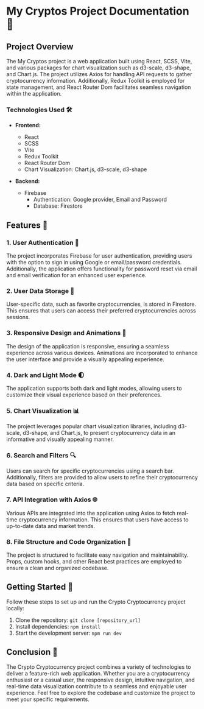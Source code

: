 # My Cryptos Project Documentation 🚀

## Project Overview

The My Cryptos project is a web application built using React, SCSS, Vite, and various packages for chart visualization such as d3-scale, d3-shape, and Chart.js. The project utilizes Axios for handling API requests to gather cryptocurrency information. Additionally, Redux Toolkit is employed for state management, and React Router Dom facilitates seamless navigation within the application.

### Technologies Used 🛠️

- **Frontend:**
  - React
  - SCSS
  - Vite
  - Redux Toolkit
  - React Router Dom
  - Chart Visualization: Chart.js, d3-scale, d3-shape

- **Backend:**
  - Firebase
    - Authentication: Google provider, Email and Password
    - Database: Firestore

## Features 🌟

### 1. User Authentication 🔐

The project incorporates Firebase for user authentication, providing users with the option to sign in using Google or email/password credentials. Additionally, the application offers functionality for password reset via email and email verification for an enhanced user experience.

### 2. User Data Storage 💾

User-specific data, such as favorite cryptocurrencies, is stored in Firestore. This ensures that users can access their preferred cryptocurrencies across sessions.

### 3. Responsive Design and Animations 🎨

The design of the application is responsive, ensuring a seamless experience across various devices. Animations are incorporated to enhance the user interface and provide a visually appealing experience.

### 4. Dark and Light Mode 🌓

The application supports both dark and light modes, allowing users to customize their visual experience based on their preferences.

### 5. Chart Visualization 📊

The project leverages popular chart visualization libraries, including d3-scale, d3-shape, and Chart.js, to present cryptocurrency data in an informative and visually appealing manner.

### 6. Search and Filters 🔍

Users can search for specific cryptocurrencies using a search bar. Additionally, filters are provided to allow users to refine their cryptocurrency data based on specific criteria.

### 7. API Integration with Axios 🌐

Various APIs are integrated into the application using Axios to fetch real-time cryptocurrency information. This ensures that users have access to up-to-date data and market trends.

### 8. File Structure and Code Organization 📂

The project is structured to facilitate easy navigation and maintainability. Props, custom hooks, and other React best practices are employed to ensure a clean and organized codebase.

## Getting Started 🚀

Follow these steps to set up and run the Crypto Cryptocurrency project locally:

1. Clone the repository: `git clone [repository_url]`
2. Install dependencies: `npm install`
3. Start the development server: `npm run dev`

## Conclusion 🎉

The Crypto Cryptocurrency project combines a variety of technologies to deliver a feature-rich web application. Whether you are a cryptocurrency enthusiast or a casual user, the responsive design, intuitive navigation, and real-time data visualization contribute to a seamless and enjoyable user experience. Feel free to explore the codebase and customize the project to meet your specific requirements.
